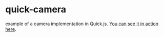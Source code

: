# quick-camera
example of a camera implementation in Quick.js. [You can see it in action here](http://staudt.github.io/quick-camera).
